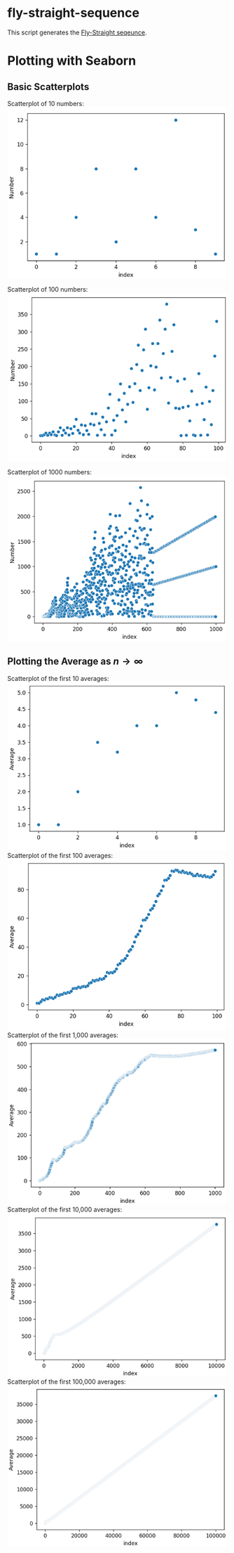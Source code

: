 # fly-straight-sequence
This script generates the [Fly-Straight seqeunce](https://www.youtube.com/watch?v=pAMgUB51XZA). 

# Plotting with Seaborn
## Basic Scatterplots
Scatterplot of 10 numbers:
![1000 numbers](10.png)

Scatterplot of 100 numbers:
![1000 numbers](100.png)

Scatterplot of 1000 numbers:
![1000 numbers](1000.png)

## Plotting the Average as $n \to \infty$
Scatterplot of the first 10 averages:
![10 averages](average_10.png)
Scatterplot of the first 100 averages:
![100 averages](average_100.png)
Scatterplot of the first 1,000 averages:
![1000 averages](average_1000.png)
Scatterplot of the first 10,000 averages:
![10,000 averages](average_10000.png)
Scatterplot of the first 100,000 averages:
![10,000 averages](average_100000.png)